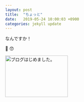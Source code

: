 ```yaml
---
layout: post
title:  "ちょっと"
date:   2019-05-24 10:00:03 +0900
categories: jekyll update
---
```

なんですか！
<p/>
🐛
&#x1f619;
<i class="far fa-smile"></i>

<div>
  <a href="http://google.com/"><img src="https://cdn.profile-image.st-hatena.com/users/choripon/profile.png?1421837432" alt="ブログはじめました。" width="200" height="133" /></a>
</div>

[jekyll-docs]: https://jekyllrb.com/docs/home
[jekyll-gh]:   https://github.com/jekyll/jekyll
[jekyll-talk]: https://talk.jekyllrb.com/
